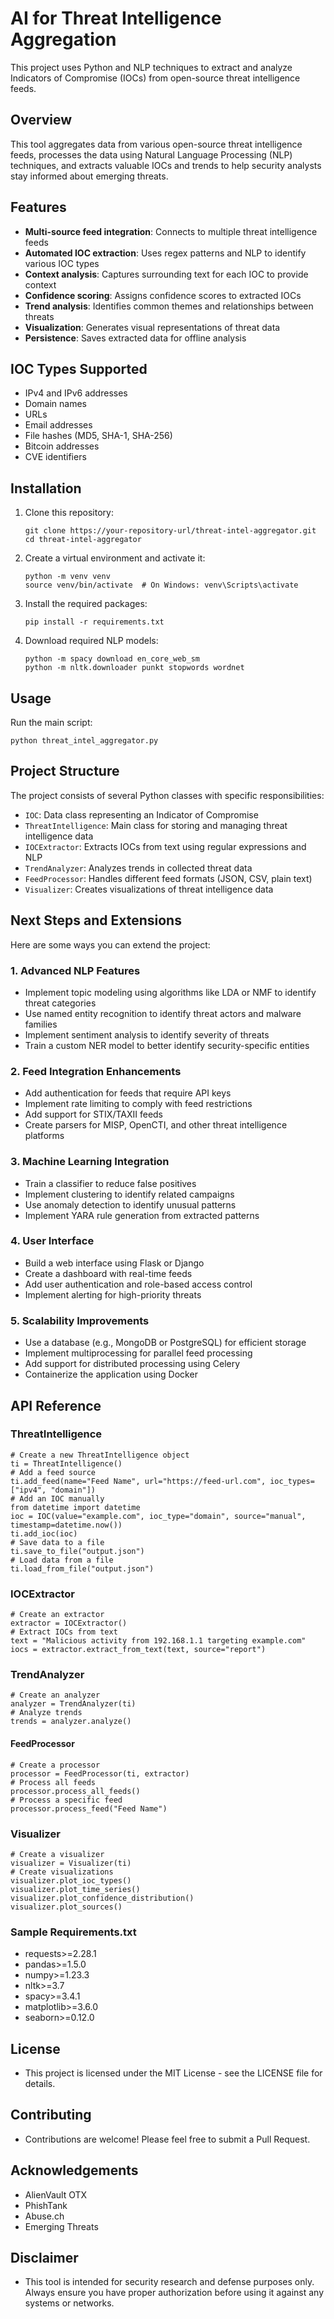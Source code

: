 # AI for Threat Intelligence Aggregation
This project uses Python and NLP techniques to extract and analyze Indicators of Compromise (IOCs) from open-source threat intelligence feeds.

## Overview
This tool aggregates data from various open-source threat intelligence feeds, processes the data using Natural Language Processing (NLP) techniques, and extracts valuable IOCs and trends to help security analysts stay informed about emerging threats.

## Features
- **Multi-source feed integration**: Connects to multiple threat intelligence feeds
- **Automated IOC extraction**: Uses regex patterns and NLP to identify various IOC types
- **Context analysis**: Captures surrounding text for each IOC to provide context
- **Confidence scoring**: Assigns confidence scores to extracted IOCs
- **Trend analysis**: Identifies common themes and relationships between threats
- **Visualization**: Generates visual representations of threat data
- **Persistence**: Saves extracted data for offline analysis

## IOC Types Supported
- IPv4 and IPv6 addresses
- Domain names
- URLs
- Email addresses
- File hashes (MD5, SHA-1, SHA-256)
- Bitcoin addresses
- CVE identifiers

## Installation
1. Clone this repository:
   ```
   git clone https://your-repository-url/threat-intel-aggregator.git
   cd threat-intel-aggregator
   ```
2. Create a virtual environment and activate it:
   ```
   python -m venv venv
   source venv/bin/activate  # On Windows: venv\Scripts\activate
   ```
3. Install the required packages:
   ```
   pip install -r requirements.txt
   ```
4. Download required NLP models:
   ```
   python -m spacy download en_core_web_sm
   python -m nltk.downloader punkt stopwords wordnet
   ```

## Usage
Run the main script:
```
python threat_intel_aggregator.py
```
## Project Structure
The project consists of several Python classes with specific responsibilities:
- `IOC`: Data class representing an Indicator of Compromise
- `ThreatIntelligence`: Main class for storing and managing threat intelligence data
- `IOCExtractor`: Extracts IOCs from text using regular expressions and NLP
- `TrendAnalyzer`: Analyzes trends in collected threat data
- `FeedProcessor`: Handles different feed formats (JSON, CSV, plain text)
- `Visualizer`: Creates visualizations of threat intelligence data

## Next Steps and Extensions
Here are some ways you can extend the project:
### 1. Advanced NLP Features
- Implement topic modeling using algorithms like LDA or NMF to identify threat categories
- Use named entity recognition to identify threat actors and malware families
- Implement sentiment analysis to identify severity of threats
- Train a custom NER model to better identify security-specific entities

### 2. Feed Integration Enhancements
- Add authentication for feeds that require API keys
- Implement rate limiting to comply with feed restrictions
- Add support for STIX/TAXII feeds
- Create parsers for MISP, OpenCTI, and other threat intelligence platforms

### 3. Machine Learning Integration
- Train a classifier to reduce false positives
- Implement clustering to identify related campaigns
- Use anomaly detection to identify unusual patterns
- Implement YARA rule generation from extracted patterns

### 4. User Interface
- Build a web interface using Flask or Django
- Create a dashboard with real-time feeds
- Add user authentication and role-based access control
- Implement alerting for high-priority threats

### 5. Scalability Improvements
- Use a database (e.g., MongoDB or PostgreSQL) for efficient storage
- Implement multiprocessing for parallel feed processing
- Add support for distributed processing using Celery
- Containerize the application using Docker

## API Reference
### ThreatIntelligence
```
# Create a new ThreatIntelligence object
ti = ThreatIntelligence()
# Add a feed source
ti.add_feed(name="Feed Name", url="https://feed-url.com", ioc_types=["ipv4", "domain"])
# Add an IOC manually
from datetime import datetime
ioc = IOC(value="example.com", ioc_type="domain", source="manual", timestamp=datetime.now())
ti.add_ioc(ioc)
# Save data to a file
ti.save_to_file("output.json")
# Load data from a file
ti.load_from_file("output.json")
```
### IOCExtractor
```
# Create an extractor
extractor = IOCExtractor()
# Extract IOCs from text
text = "Malicious activity from 192.168.1.1 targeting example.com"
iocs = extractor.extract_from_text(text, source="report")
```
### TrendAnalyzer
```
# Create an analyzer
analyzer = TrendAnalyzer(ti)
# Analyze trends
trends = analyzer.analyze()
```
#### FeedProcessor
```
# Create a processor
processor = FeedProcessor(ti, extractor)
# Process all feeds
processor.process_all_feeds()
# Process a specific feed
processor.process_feed("Feed Name")
```
### Visualizer
```
# Create a visualizer
visualizer = Visualizer(ti)
# Create visualizations
visualizer.plot_ioc_types()
visualizer.plot_time_series()
visualizer.plot_confidence_distribution()
visualizer.plot_sources()
```
### Sample Requirements.txt
- requests>=2.28.1
- pandas>=1.5.0
- numpy>=1.23.3
- nltk>=3.7
- spacy>=3.4.1
- matplotlib>=3.6.0
- seaborn>=0.12.0

## License
- This project is licensed under the MIT License - see the LICENSE file for details.
## Contributing
- Contributions are welcome! Please feel free to submit a Pull Request.
## Acknowledgements
- AlienVault OTX
- PhishTank
- Abuse.ch
- Emerging Threats

## Disclaimer
- This tool is intended for security research and defense purposes only. Always ensure you have proper authorization before using it against any systems or networks.
